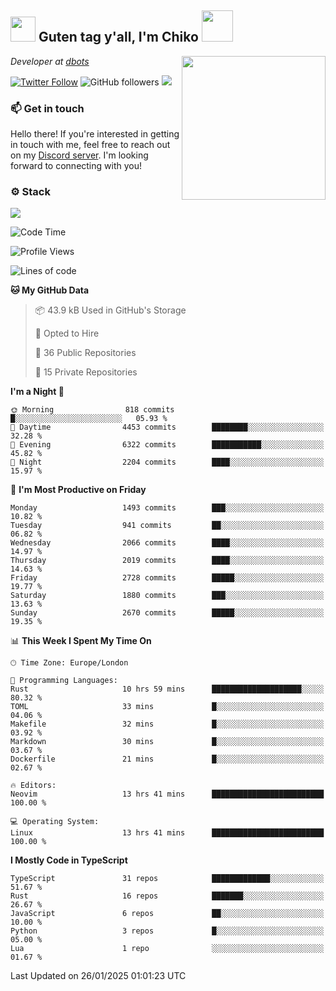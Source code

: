 <h2><img src="https://cdn.discordapp.com/emojis/1100181376730402906.gif?quality=lossless" width="40"> Guten tag y'all, I'm Chiko <img src="https://a.ppy.sh/15907233" width="50"></h2>
<a href="https://cataas.com"><img align='right' src="https://cataas.com/cat" width="230"></a>
<p><em>Developer at <a href="https://github.com/dbotsfun">dbots</a></em></p>

[![Twitter Follow](https://img.shields.io/twitter/follow/chikoxq?label=Follow)](https://twitter.com/intent/follow?screen_name=chikoxq)
![GitHub followers](https://img.shields.io/github/followers/chikof?label=Follow&style=social)
![](https://komarev.com/ghpvc/?username=chikof&color=blue)

### 📫 Get in touch
Hello there! If you're interested in getting in touch with me, feel free to reach out on my [Discord server](https://discord.gg/sejc7TnX6N). I'm looking forward to connecting with you!

### ⚙️ Stack
[![](https://skillicons.dev/icons?i=git,kubernetes,docker,js,ts,cloudflare,css,deno,express,graphql,html,mongodb,nestjs,py,react,apollo,bash,java,lua,nextjs,netlify,nodejs,ps,powershell,rust,neovim,tauri,sentry,postgres,tailwind,prisma,actix,workers)](https://skillicons.dev)

<!--START_SECTION:waka-->
![Code Time](http://img.shields.io/badge/Code%20Time-2%2C036%20hrs%2012%20mins-blue)

![Profile Views](http://img.shields.io/badge/Profile%20Views-0-blue)

![Lines of code](https://img.shields.io/badge/From%20Hello%20World%20I%27ve%20Written-8.4%20million%20lines%20of%20code-blue)

**🐱 My GitHub Data** 

> 📦 43.9 kB Used in GitHub's Storage 
 > 
> 💼 Opted to Hire
 > 
> 📜 36 Public Repositories 
 > 
> 🔑 15 Private Repositories 
 > 
**I'm a Night 🦉** 

```text
🌞 Morning                818 commits         █░░░░░░░░░░░░░░░░░░░░░░░░   05.93 % 
🌆 Daytime                4453 commits        ████████░░░░░░░░░░░░░░░░░   32.28 % 
🌃 Evening                6322 commits        ███████████░░░░░░░░░░░░░░   45.82 % 
🌙 Night                  2204 commits        ████░░░░░░░░░░░░░░░░░░░░░   15.97 % 
```
📅 **I'm Most Productive on Friday** 

```text
Monday                   1493 commits        ███░░░░░░░░░░░░░░░░░░░░░░   10.82 % 
Tuesday                  941 commits         ██░░░░░░░░░░░░░░░░░░░░░░░   06.82 % 
Wednesday                2066 commits        ████░░░░░░░░░░░░░░░░░░░░░   14.97 % 
Thursday                 2019 commits        ████░░░░░░░░░░░░░░░░░░░░░   14.63 % 
Friday                   2728 commits        █████░░░░░░░░░░░░░░░░░░░░   19.77 % 
Saturday                 1880 commits        ███░░░░░░░░░░░░░░░░░░░░░░   13.63 % 
Sunday                   2670 commits        █████░░░░░░░░░░░░░░░░░░░░   19.35 % 
```


📊 **This Week I Spent My Time On** 

```text
🕑︎ Time Zone: Europe/London

💬 Programming Languages: 
Rust                     10 hrs 59 mins      ████████████████████░░░░░   80.32 % 
TOML                     33 mins             █░░░░░░░░░░░░░░░░░░░░░░░░   04.06 % 
Makefile                 32 mins             █░░░░░░░░░░░░░░░░░░░░░░░░   03.92 % 
Markdown                 30 mins             █░░░░░░░░░░░░░░░░░░░░░░░░   03.67 % 
Dockerfile               21 mins             █░░░░░░░░░░░░░░░░░░░░░░░░   02.67 % 

🔥 Editors: 
Neovim                   13 hrs 41 mins      █████████████████████████   100.00 % 

💻 Operating System: 
Linux                    13 hrs 41 mins      █████████████████████████   100.00 % 
```

**I Mostly Code in TypeScript** 

```text
TypeScript               31 repos            █████████████░░░░░░░░░░░░   51.67 % 
Rust                     16 repos            ███████░░░░░░░░░░░░░░░░░░   26.67 % 
JavaScript               6 repos             ██░░░░░░░░░░░░░░░░░░░░░░░   10.00 % 
Python                   3 repos             █░░░░░░░░░░░░░░░░░░░░░░░░   05.00 % 
Lua                      1 repo              ░░░░░░░░░░░░░░░░░░░░░░░░░   01.67 % 
```




 Last Updated on 26/01/2025 01:01:23 UTC
<!--END_SECTION:waka-->


<!--
<p align="center">
     <a href="https://discord.gg/HhybNhchcC"><img src="https://invidget.switchblade.xyz/sejc7TnX6N" align="center" ><a>
</p> 
-->
